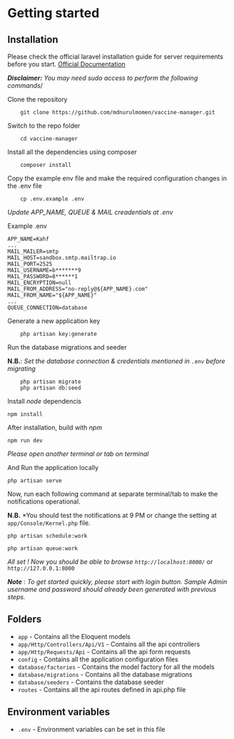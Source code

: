 # Getting started

## Installation

Please check the official laravel installation guide for server requirements before you start. [Official Documentation](https://laravel.com/docs/10.x/installation)

*__Disclaimer:__ You may need sudo access to perform the following commands*/

Clone the repository

```
    git clone https://github.com/mdnurulmomen/vaccine-manager.git
```

Switch to the repo folder

```
    cd vaccine-manager
```

Install all the dependencies using composer

```
    composer install
```

Copy the example env file and make the required configuration changes in the .env file

```
    cp .env.example .env
```

*Update APP_NAME, QUEUE & MAIL creadentials at .env*

Example .env

```
APP_NAME=Kahf
...
MAIL_MAILER=smtp
MAIL_HOST=sandbox.smtp.mailtrap.io
MAIL_PORT=2525
MAIL_USERNAME=b*******9
MAIL_PASSWORD=8******1
MAIL_ENCRYPTION=null
MAIL_FROM_ADDRESS="no-reply@${APP_NAME}.com"
MAIL_FROM_NAME="${APP_NAME}"
...
QUEUE_CONNECTION=database
```

Generate a new application key

```
    php artisan key:generate
```

Run the database migrations and seeder

**N.B.**: *Set the database connection & credentials mentioned in `.env` before migrating*

```
    php artisan migrate
    php artisan db:seed
```

Install *node* dependencis

```
npm install
```

After installation, build with *npm*

```
npm run dev
```

*Please open another terminal or tab on terminal*

And Run the application locally

```
php artisan serve
```

Now, run each following command at separate terminal/tab to make the notifications operational.

**N.B.** *You should test the notifications at 9 PM or change the setting at `app/Console/Kernel.php` file.

```
php artisan schedule:work
```

```
php artisan queue:work
```

*All set ! Now you should be able to browse `http://localhost:8000/`* or `http://127.0.0.1:8000`

***Note*** : *To get started quickly, please start with login button. Sample Admin username and password should already been generated with previous steps.*

## Folders

- `app` - Contains all the Eloquent models
- `app/Http/Controllers/Api/V1` - Contains all the api controllers
- `app/Http/Requests/Api` - Contains all the api form requests
- `config` - Contains all the application configuration files
- `database/factories` - Contains the model factory for all the models
- `database/migrations` - Contains all the database migrations
- `database/seeders` - Contains the database seeder
- `routes` - Contains all the api routes defined in api.php file

## Environment variables

- `.env` - Environment variables can be set in this file
